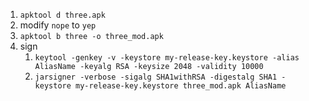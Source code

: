 1. `apktool d three.apk`
2. modify `nope` to `yep`
3. `apktool b three -o three_mod.apk`
4. sign
   1. `keytool -genkey -v -keystore my-release-key.keystore -alias AliasName -keyalg RSA -keysize 2048 -validity 10000`
   2. `jarsigner -verbose -sigalg SHA1withRSA -digestalg SHA1 -keystore my-release-key.keystore three_mod.apk AliasName`